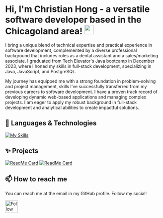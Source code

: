 # Hi, I'm Christian Hong - a versatile software developer based in the Chicagoland area! <img src="https://raw.githubusercontent.com/MartinHeinz/MartinHeinz/master/wave.gif" width="30px" height="30px" />

I bring a unique blend of technical expertise and practical experience in software development, complemented by a diverse professional background that includes roles as a dental assistant and a sales/marketing associate. I graduated from Tech Elevator's Java bootcamp in December 2023, where I honed my skills in full-stack development, specializing in Java, JavaScript, and PostgreSQL.

My journey has equipped me with a strong foundation in problem-solving and project management, skills I’ve successfully transferred from my previous careers to software development. I have a proven track record of developing dynamic web-based applications and managing complex projects. I am eager to apply my robust background in full-stack development and analytical abilities to create impactful solutions.

## 🔧 Languages & Technologies
[![My Skills](https://skillicons.dev/icons?i=java,js,py,mysql,mongodb,html,css,aws,git,github,react,spring&theme=light)](https://skillicons.dev)


<!-- 
![Java](https://img.shields.io/badge/-Java-000?&logo=Java&logoColor=007396)
![JavaScript](https://img.shields.io/badge/-JavaScript-000?&logo=JavaScript)
![Python](https://img.shields.io/badge/-Python-000?&logo=Python)
![SQL](https://img.shields.io/badge/-SQL-000?&logo=MySQL)
![HTML5](https://img.shields.io/badge/-HTML5-E34F26?style=flat-square&logo=html5&logoColor=white)
![CSS3](https://img.shields.io/badge/-CSS3-1572B6?style=flat-square&logo=css3)
![AWS](https://img.shields.io/badge/-AWS-000?&logo=Amazon-AWS&logoColor=F90)
![Git](https://img.shields.io/badge/-Git-black?style=flat-square&logo=git)
![GitHub](https://img.shields.io/badge/-GitHub-181717?style=flat-square&logo=github)
![React](https://img.shields.io/badge/-React-000?&logo=React)
![Spring](https://img.shields.io/badge/-Spring-000?&logo=Spring)
-->

## ✨ Projects
[![ReadMe Card](https://github-readme-stats.vercel.app/api/pin/?username=ChristianHong&repo=Workout-Companion)](https://github.com/ChristianHong/Workout-Companion)
[![ReadMe Card](https://github-readme-stats.vercel.app/api/pin/?username=ChristianHong&repo=BasketballSimulatorProject)](https://github.com/ChristianHong/BasketballSimulatorProject)

## 📫 How to reach me
You can reach me at the email in my GitHub profile. Follow my social!

[<img src="https://raw.githubusercontent.com/Raymo111/Raymo111/master/socials/linkedin.png" height="40em" align="center" alt="Follow ChristianHong on LinkedIn" title="Follow ChristianHong on LinkedIn"/>](https://linkedin.com/in/christianhong1)



<!--
**ChristianHong/ChristianHong** is a ✨ _special_ ✨ repository because its `README.md` (this file) appears on your GitHub profile.

Here are some ideas to get you started:

- 🔭 I’m currently working on ...
- 🌱 I’m currently learning ...
- 👯 I’m looking to collaborate on ...
- 🤔 I’m looking for help with ...
- 💬 Ask me about ...
- 📫 How to reach me: ...
- 😄 Pronouns: ...
- ⚡ Fun fact: ...
-->
